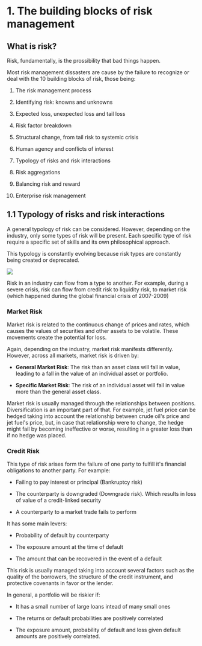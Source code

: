 # 1. The building blocks of risk management

## What is risk?

Risk, fundamentally, is the prossibility that bad things happen. 

Most risk management dissasters are cause by the failure to recognize or deal with the 10 building blocks of risk, those being:

1. The risk management process

2. Identifying risk: knowns and unknowns

3. Expected loss, unexpected loss and tail loss

4. Risk factor breakdown

5. Structural change, from tail risk to systemic crisis

6. Human agency and conflicts of interest

7. Typology of risks and risk interactions

8. Risk aggregations

9. Balancing risk and reward

10. Enterprise risk management

## 1.1 Typology of risks and risk interactions

A general typology of risk can be considered. However, depending on the industry, only some types of risk will be present. Each specific type of risk require a specific set of skills and its own philosophical approach. 

This typology is constantly evolving because risk types are constantly being created or deprecated.

![](C:\Users\mauri\AppData\Roaming\marktext\images\2023-09-05-11-54-40-WhatsApp%20Image%202023-09-05%20at%2010.51.14.jpg)

Risk in an industry can flow from a type to another. For example, during a severe crisis, risk can flow from credit risk to liquidity risk, to market risk (which happened during the global financial crisis of 2007-2009)

### Market Risk

Market risk is related to the continuous change of prices and rates, which causes the values of securities and other assets to be volatile. These movements create the potential for loss.

Again, depending on the industry, market risk manifests differently. However, across all markets, market risk is driven by:

* **General Market Risk**: The risk than an asset class will fall in value, leading to a fall in the value of an individual asset or portfolio.

* **Specific Market Risk**: The risk of an individual asset will fall in value more than the general asset class.

Market risk is usually managed through the relationships between positions. Diversification is an important part of that. For example, jet fuel price can be hedged taking into account the relationship between crude oil's price and jet fuel's price, but, in case that relationship were to change, the hedge might fail by becoming ineffective or worse, resulting in a greater loss than if no hedge was placed.

### Credit Risk

This type of risk arises form the failure of one party to fulfill it's financial obligations to another party. For example:

* Failing to pay interest or principal (Bankruptcy risk)

* The counterparty is downgraded (Downgrade risk). Which results in loss of value of a credit-linked security

* A counterparty to a market trade fails to perform

It has some main levers:

* Probability of default by counterparty

* The exposure amount at the time of default

* The amount that can be recovered in the event of a default

This risk is usually managed taking into account several factors such as the quality of the borrowers, the structure of the credit instrument, and protective covenants in favor or the lender.

In general, a portfolio will be riskier if:

* It has a small number of large loans intead of many small ones

* The returns or default probabilities are positively correlated

* The exposure amount, probability of default and loss given default amounts are positively correlated.
